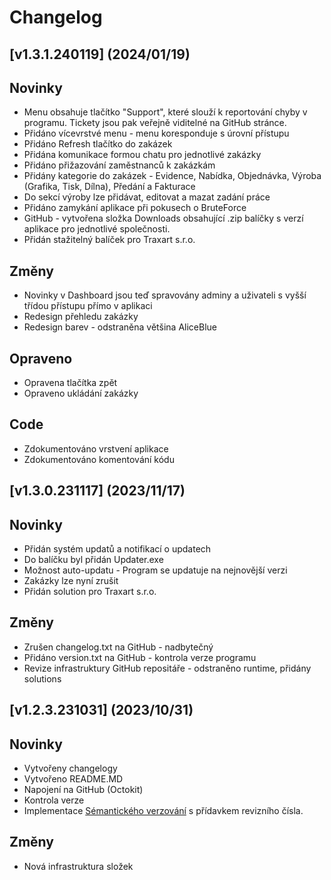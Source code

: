 # Changelog


## [v1.3.1.240119] (2024/01/19)


## Novinky
* Menu obsahuje tlačítko "Support", které slouží k reportování chyby v programu. Tickety jsou pak veřejně viditelné na GitHub stránce.
* Přidáno vícevrstvé menu - menu koresponduje s úrovní přístupu
* Přidáno Refresh tlačítko do zakázek
* Přidána komunikace formou chatu pro jednotlivé zakázky
* Přidáno přižazování zaměstnanců k zakázkám
* Přidány kategorie do zakázek - Evidence, Nabídka, Objednávka, Výroba (Grafika, Tisk, Dílna), Předání a Fakturace
* Do sekcí výroby lze přidávat, editovat a mazat zadání práce
* Přidáno zamykání aplikace při pokusech o BruteForce
* GitHub - vytvořena složka Downloads obsahující .zip balíčky s verzí aplikace pro jednotlivé společnosti.
* Přidán stažitelný balíček pro Traxart s.r.o.

## Změny
* Novinky v Dashboard jsou teď spravovány adminy a uživateli s vyšší třídou přístupu přímo v aplikaci
* Redesign přehledu zakázky
* Redesign barev - odstraněna většina AliceBlue

## Opraveno
* Opravena tlačítka zpět
* Opraveno ukládání zakázky

## Code
* Zdokumentováno vrstvení aplikace
* Zdokumentováno komentování kódu


## [v1.3.0.231117] (2023/11/17)


## Novinky
* Přidán systém updatů a notifikací o updatech
* Do balíčku byl přidán Updater.exe
* Možnost auto-updatu - Program se updatuje na nejnovější verzi
* Zakázky lze nyní zrušit
* Přidán solution pro Traxart s.r.o.

## Změny
* Zrušen changelog.txt na GitHub - nadbytečný
* Přidáno version.txt na GitHub - kontrola verze programu
* Revize infrastruktury GitHub repositáře - odstraněno runtime, přidány solutions


## [v1.2.3.231031] (2023/10/31)


## Novinky
* Vytvořeny changelogy
* Vytvořeno README.MD
* Napojení na GitHub (Octokit)
* Kontrola verze
* Implementace [Sémantického verzování](https://semver.org/) s přídavkem revizního čísla.

## Změny
* Nová infrastruktura složek
